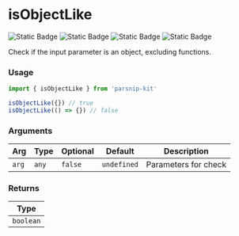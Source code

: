 # isObjectLike
![Static Badge](https://img.shields.io/badge/Statement%20Coverage-100.00%-brightgreen) ![Static Badge](https://img.shields.io/badge/Branch%20Coverage-100.00%-brightgreen) ![Static Badge](https://img.shields.io/badge/Function%20Coverage-100.00%-brightgreen) ![Static Badge](https://img.shields.io/badge/Line%20Coverage-100.00%-brightgreen)
      
Check if the input parameter is an object, excluding functions.

### Usage

```ts
import { isObjectLike } from 'parsnip-kit'

isObjectLike({}) // true
isObjectLike(() => {}) // false
```

      
### Arguments
      
| Arg | Type | Optional | Default | Description |
| --- | --- | --- | --- | --- |
| `arg` | `any` | `false` | `undefined` | Parameters for check |
      
### Returns

| Type |
| ---  |
| `boolean`  |